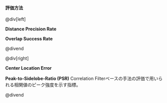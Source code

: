#### 評価方法

@div[left]

<b>Distance Precision Rate</b><br>

<b>Overlap Success Rate</b><br>

@divend

@div[right]

<b>Center Location Error</b><br>

<b>Peak-to-Sidelobe-Ratio (PSR)</b>
Correlation Filterベースの手法の評価で用いられる相関値のピーク強度を示す指標。<br>

@divend